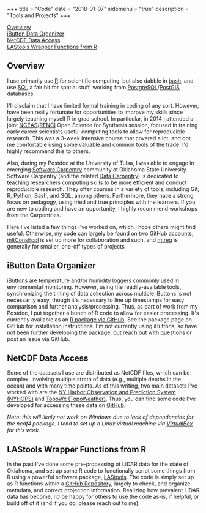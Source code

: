 +++
title = "Code"
date = "2018-01-07"
sidemenu = "true"
description = "Tools and Projects"
+++

[Overview](#overview)<br/>
[iButton Data Organizer](#ibuttons)<br/>
[NetCDF Data Access](#netcdf)<br/>
[LAStools Wrapper Functions from R](#lastools)<br/>


## Overview

I use primarily use [R](https://cran.r-project.org/) for scientific computing, but also dabble in [bash](https://www.gnu.org/software/bash/), and use [SQL](https://en.wikipedia.org/wiki/SQL) a fair bit for spatial stuff, working from [PostgreSQL](https://www.postgresql.org/)/[PostGIS](https://postgis.net/) databases.

I'll disclaim that I have limited formal training in coding of any sort. However, have been really fortunate for opportunities to improve my skills since largely teaching myself R in grad school. In particular, in 2014 I attended a joint [NCEAS](https://www.nceas.ucsb.edu/)/[RENCI](http://renci.org/) Open Science for Synthesis session, focused in training early career scientists useful computing tools to allow for reproducible research. This was a 3-week intensive course that covered a lot, and got me comfortable using some valuable and common tools of the trade. I'd highly recommend this to others.

Also, during my Postdoc at the University of Tulsa, I was able to engage in emerging [Software Carpentry](https://software-carpentry.org/) community at Oklahoma State University. Software Carpentry (and the related [Data Carpentry](http://www.datacarpentry.org/)) is dedicated to teaching researchers computing skills to be more efficient and conduct reproducible research. They offer courses in a variety of tools, including Git, R, Python, Bash, and SQL, among others. Furthermore, they have a strong focus on pedagogy, using tried and true principles with the learners. If you are new to coding and have an opportunity, I highly recommend workshops from the Carpentries.

Here I've listed a few things I've worked on, which I hope others might find useful. Otherwise, my code can largely be found on two GitHub accounts; [mltConsEcol](https://github.com/mltConsEcol) is set up more for collaboration and such, and [mtreg](https://github.com/mtreg/) is generally for smaller, one-off types of projects. 


## <a name="ibuttons"></a>iButton Data Organizer

[iButtons](https://www.maximintegrated.com/en/products/digital/ibutton.html) are temperature and/or humidity loggers commonly used in environmental monitoring. However, using the readily-available tools, synchronizing the timing of data collection across multiple iButtons is not necessarily easy, though it's necessary to line up timestamps for easy comparison and further analysis/processing.  Thus, as part of work from my Postdoc, I put together a bunch of R code to allow for easier processing. It's currently available as an [R package via GitHub](https://github.com/mltConsEcol/iButtonDataOrganizer). See the package page on GitHub for installation instructions.  I'm not currently using iButtons, so have not been further developing the package, but reach out with questions or post an issue via GitHub.

## <a name="netcdf"></a>NetCDF Data Access

Some of the datasets I use are distributed as NetCDF files, which can be complex, involving multiple strata of data (e.g., multiple depths in the ocean) and with many time points.  As of this writing, two main datasets I've worked with are the [NY Harbor Observation and Prediction System (NYHOPS)](http://hudson.dl.stevens-tech.edu/maritimeforecast/) and [TopoWx (TopoWeather)](http://www.scrimhub.org/resources/topowx/). Thus, you can find some code I've developed for accessing these data on [GitHub](https://github.com/mltConsEcol/misc_netCDF_access). 

*Note: this will likely not work on Windows due to lack of dependencies for the ncdf4 package. I tend to set up a Linux virtual machine via [VirtualBox](https://www.virtualbox.org) for this work.*

## <a name="lastools"></a>LAStools Wrapper Functions from R

In the past I've done some pre-processing of LiDAR data for the state of Oklahoma, and set up some R code to functionally script some things from R using a powerful software package, [LAStools](https://rapidlasso.com/lastools/). The code is simply set up as R functions within a [GitHub Repository](https://github.com/mltConsEcol/OK_LiDAR_Processing), largely to check, and organize metadata, and correct projection information. Realizing how prevalent LiDAR data has become, I'd be happy for others to use the code as-is, if helpful, or build off of it (and if you do, please reach out to me).

